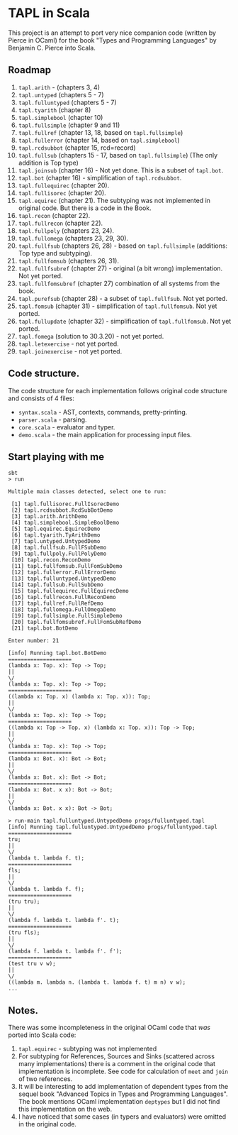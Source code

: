 # TAPL in Scala

This project is an attempt to port very nice companion code (written by Pierce in OCaml) 
for the book "Types and Programming Languages" by Benjamin C. Pierce into Scala.

## Roadmap

01. `tapl.arith` - (chapters 3, 4)
02. `tapl.untyped` (chapters 5 - 7)
03. `tapl.fulluntyped` (chapters 5 - 7)
04. `tapl.tyarith` (chapter 8)
05. `tapl.simplebool` (chapter 10)
06. `tapl.fullsimple` (chapter 9 and 11)
07. `tapl.fullref` (chapter 13, 18, based on `tapl.fullsimple`)
08. `tapl.fullerror` (chapter 14, based on `tapl.simplebool`)
09. `tapl.rcdsubbot` (chapter 15, rcd=record)
10. `tapl.fullsub` (chapters 15 - 17, based on `tapl.fullsimple`) (The only addition is Top type)
11. `tapl.joinsub` (chapter 16) - Not yet done. This is a subset of `tapl.bot`.
12. `tapl.bot` (chapter 16) - simplification of `tapl.rcdsubbot`.
13. `tapl.fullequirec` (chapter 20).
14. `tapl.fullisorec` (chapter 20).
15. `tapl.equirec` (chapter 21). The subtyping was not implemented in original code. But there is a code in the Book.
16. `tapl.recon` (chapter 22).
17. `tapl.fullrecon` (chapter 22).
18. `tapl.fullpoly` (chapters 23, 24).
19. `tapl.fullomega` (chapters 23, 29, 30).
20. `tapl.fullfsub` (chapters 26, 28) - based on `tapl.fullsimple` (additions: Top type and subtyping).
21. `tapl.fullfomsub` (chapters 26, 31).
22. `tapl.fullfsubref` (chapter 27) - original (a bit wrong) implementation. Not yet ported.
23. `tapl.fullfomsubref` (chapter 27) combination of all systems from the book.
24. `tapl.purefsub` (chapter 28) - a subset of `tapl.fullfsub`. Not yet ported.
25. `tapl.fomsub` (chapter  31) - simplification of `tapl.fullfomsub`. Not yet ported.
26. `tapl.fullupdate` (chapter 32) - simplification of `tapl.fullfomsub`. Not yet ported.
27. `tapl.fomega` (solution to 30.3.20) - not yet ported.
28. `tapl.letexercise` - not yet ported.
29. `tapl.joinexercise` - not yet ported.

## Code structure.

The code structure for each implementation follows original code structure and consists of 4 files:

* `syntax.scala` - AST, contexts, commands, pretty-printing.
* `parser.scala` - parsing.
* `core.scala` - evaluator and typer.
* `demo.scala` - the main application for processing input files.

## Start playing with me

	sbt
	> run
	
	Multiple main classes detected, select one to run:
	
	 [1] tapl.fullisorec.FullIsorecDemo
	 [2] tapl.rcdsubbot.RcdSubBotDemo
	 [3] tapl.arith.ArithDemo
	 [4] tapl.simplebool.SimpleBoolDemo
	 [5] tapl.equirec.EquirecDemo
	 [6] tapl.tyarith.TyArithDemo
	 [7] tapl.untyped.UntypedDemo
	 [8] tapl.fullfsub.FullFSubDemo
	 [9] tapl.fullpoly.FullPolyDemo
	 [10] tapl.recon.ReconDemo
	 [11] tapl.fullfomsub.FullFomSubDemo
	 [12] tapl.fullerror.FullErrorDemo
	 [13] tapl.fulluntyped.UntypedDemo
	 [14] tapl.fullsub.FullSubDemo
	 [15] tapl.fullequirec.FullEquirecDemo
	 [16] tapl.fullrecon.FullReconDemo
	 [17] tapl.fullref.FullRefDemo
	 [18] tapl.fullomega.FullOmegaDemo
	 [19] tapl.fullsimple.FullSimpleDemo
	 [20] tapl.fullfomsubref.FullFomSubRefDemo
	 [21] tapl.bot.BotDemo
	 
	Enter number: 21
	
	[info] Running tapl.bot.BotDemo 
	====================
	(lambda x: Top. x): Top -> Top;
	||
	\/
	(lambda x: Top. x): Top -> Top;
	====================
	((lambda x: Top. x) (lambda x: Top. x)): Top;
	||
	\/
	(lambda x: Top. x): Top -> Top;
	====================
	((lambda x: Top -> Top. x) (lambda x: Top. x)): Top -> Top;
	||
	\/
	(lambda x: Top. x): Top -> Top;
	====================
	(lambda x: Bot. x): Bot -> Bot;
	||
	\/
	(lambda x: Bot. x): Bot -> Bot;
	====================
	(lambda x: Bot. x x): Bot -> Bot;
	||
	\/
	(lambda x: Bot. x x): Bot -> Bot;
	
	> run-main tapl.fulluntyped.UntypedDemo progs/fulluntyped.tapl
	[info] Running tapl.fulluntyped.UntypedDemo progs/fulluntyped.tapl
	====================
	tru;
	||
	\/
	(lambda t. lambda f. t);
	====================
	fls;
	||
	\/
	(lambda t. lambda f. f);
	====================
	(tru tru);
	||
	\/
	(lambda f. lambda t. lambda f'. t);
	====================
	(tru fls);
	||
	\/
	(lambda f. lambda t. lambda f'. f');
	====================
	(test tru v w);
	||
	\/
	((lambda m. lambda n. (lambda t. lambda f. t) m n) v w);
	...


## Notes.

There was some incompleteness in the original OCaml code that *was* ported into Scala code:

1. `tapl.equirec` - subtyping was not implemented 
2. For subtyping for References, Sources and Sinks (scattered across many implementations) there is a comment in the original code that implementation is incomplete. 
See code for calculation of `meet` and `join` of two references. 
3. It will be interesting to add implementation of dependent types from the sequel book "Advanced Topics in Types and Programming Languages". 
The book mentions OCaml implementation `deptypes` but I did not find this implementation on the web.
4. I have noticed that some cases (in typers and evaluators) were omitted in the original code.
